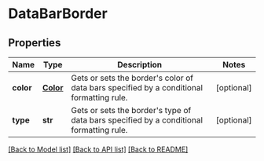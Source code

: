 # DataBarBorder

## Properties
Name | Type | Description | Notes
------------ | ------------- | ------------- | -------------
**color** | [**Color**](Color.md) | Gets or sets the border&#39;s color of data bars specified by a conditional formatting rule. | [optional] 
**type** | **str** | Gets or sets the border&#39;s type of data bars specified by a conditional formatting rule. | [optional] 

[[Back to Model list]](../README.md#documentation-for-models) [[Back to API list]](../README.md#documentation-for-api-endpoints) [[Back to README]](../README.md)



